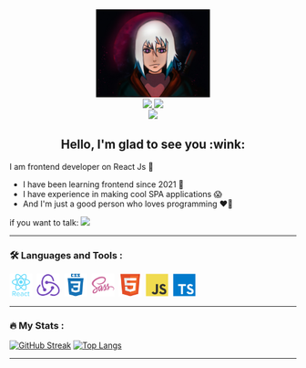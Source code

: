 

<div id="header" align="center">
  <img src="./images/IMG_1919.JPG" width="200"/>
  <div id="badges">
      <a href="https://t.me/SwiftLostGirl">
          <img src="https://img.shields.io/badge/Telegram-blue?logo=telegram&logoColor=white" width="120">
      </a>
      <a href="https://vk.com/jollyportal">
          <img src="https://img.shields.io/badge/VK-blue?logo=vk&logoColor=white" width="65">
      </a>
  </div> 
  <img src="https://komarev.com/ghpvc/?username=your-github-AmadoMuerte&style=flat-square&color=blue" />
  <h2>
    Hello, I'm glad to see you :wink:
  </h2>
</div>

 I am frontend developer on React Js :dizzy:
- I have been learning frontend since 2021 :space_invader:
- I have experience in making cool SPA applications :scream:
- And I'm just a good person who loves programming :heart_on_fire:

<div>
if you want to talk: <a href="https://t.me/SwiftLostGirl">
          <img src="https://img.shields.io/badge/Telegram-blue?logo=telegram&logoColor=white" width="80">
      </a>
</div>

---

### :hammer_and_wrench: Languages and Tools :

<div>
   <img src="https://github.com/devicons/devicon/blob/master/icons/react/react-original-wordmark.svg" title="React" alt="React" width="40" height="40"/>&nbsp;
   <img src="https://github.com/devicons/devicon/blob/master/icons/redux/redux-original.svg" title="Redux" alt="Redux " width="40" height="40"/>&nbsp;
   <img src="https://github.com/devicons/devicon/blob/master/icons/css3/css3-plain-wordmark.svg"  title="CSS3" alt="CSS" width="40" height="40"/>&nbsp;
   <img src="https://raw.githubusercontent.com/devicons/devicon/1119b9f84c0290e0f0b38982099a2bd027a48bf1/icons/sass/sass-original.svg"  title="scss" alt="scss" width="40" height="40"/>&nbsp;
   <img src="https://github.com/devicons/devicon/blob/master/icons/html5/html5-original.svg" title="HTML5" alt="HTML" width="40" height="40"/>&nbsp;
    <img src="https://github.com/devicons/devicon/blob/master/icons/javascript/javascript-original.svg" title="JavaScript" alt="JavaScript" width="40" height="40"/>&nbsp;
  <img src="https://github.com/devicons/devicon/blob/master/icons/typescript/typescript-original.svg"  title="Typescript" alt="TS" width="40" height="40"/>&nbsp;
</div>

---

### :fire: My Stats :


[![GitHub Streak](https://streak-stats.demolab.com?user=AmadoMuerte&theme=cobalt&hide_border=true&border_radius=0.3&date_format=j%20M%5B%20Y%5D)](https://git.io/streak-stats)
[![Top Langs](https://github-readme-stats.vercel.app/api/top-langs/?username=AmadoMuerte&layout=compact&theme=vision-friendly-dark)](https://github.com/anuraghazra/github-readme-stats)



---

